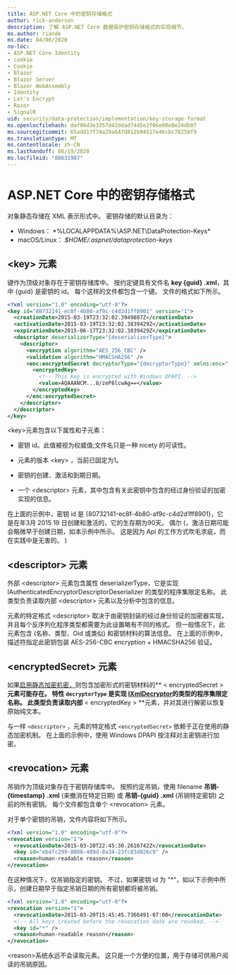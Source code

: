 ```yaml
---
title: ASP.NET Core 中的密钥存储格式
author: rick-anderson
description: 了解 ASP.NET Core 数据保护密钥存储格式的实现细节。
ms.author: riande
ms.date: 04/08/2020
no-loc:
- ASP.NET Core Identity
- cookie
- Cookie
- Blazor
- Blazor Server
- Blazor WebAssembly
- Identity
- Let's Encrypt
- Razor
- SignalR
uid: security/data-protection/implementation/key-storage-format
ms.openlocfilehash: daf86d3e3357d42ddad74d5e2f06e00e0e24db07
ms.sourcegitcommit: 65add17f74a29a647d812b04517e46cbc78258f9
ms.translationtype: MT
ms.contentlocale: zh-CN
ms.lasthandoff: 08/19/2020
ms.locfileid: "88631987"
---
```

# <a name="key-storage-format-in-aspnet-core"></a>ASP.NET Core 中的密钥存储格式

<a name="data-protection-implementation-key-storage-format"></a>

对象静态存储在 XML 表示形式中。 密钥存储的默认目录为：

* Windows： *%LOCALAPPDATA%\ASP.NET\DataProtection-Keys\*
* macOS/Linux： *$HOME/.aspnet/dataprotection-keys*

## <a name="the-key-element"></a>\<key> 元素

键作为顶级对象存在于密钥存储库中。 按约定键具有文件名 **key {guid} .xml**，其中 {guid} 是密钥的 id。 每个这样的文件都包含一个键。 文件的格式如下所示。

```xml
<?xml version="1.0" encoding="utf-8"?>
<key id="80732141-ec8f-4b80-af9c-c4d2d1ff8901" version="1">
  <creationDate>2015-03-19T23:32:02.3949887Z</creationDate>
  <activationDate>2015-03-19T23:32:02.3839429Z</activationDate>
  <expirationDate>2015-06-17T23:32:02.3839429Z</expirationDate>
  <descriptor deserializerType="{deserializerType}">
    <descriptor>
      <encryption algorithm="AES_256_CBC" />
      <validation algorithm="HMACSHA256" />
      <enc:encryptedSecret decryptorType="{decryptorType}" xmlns:enc="...">
        <encryptedKey>
          <!-- This key is encrypted with Windows DPAPI. -->
          <value>AQAAANCM...8/zeP8lcwAg==</value>
        </encryptedKey>
      </enc:encryptedSecret>
    </descriptor>
  </descriptor>
</key>
```

\<key>元素包含以下属性和子元素：

* 密钥 id。此值被视为权威值;文件名只是一种 nicety 的可读性。

* 元素的版本 \<key> ，当前已固定为1。

* 密钥的创建、激活和到期日期。

* 一个 \<descriptor> 元素，其中包含有关此密钥中包含的经过身份验证的加密实现的信息。

在上面的示例中，密钥 id 是 {80732141-ec8f-4b80-af9c-c4d2d1ff8901}，它是在年3月 2015 19 日创建和激活的，它的生存期为90天。 偶尔 (，激活日期可能会略微早于创建日期，如本示例中所示。 这是因为 Api 的工作方式吹毛求疵，而在实践中是无害的。 ) 

## <a name="the-descriptor-element"></a>\<descriptor> 元素

外部 \<descriptor> 元素包含属性 deserializerType，它是实现 IAuthenticatedEncryptorDescriptorDeserializer 的类型的程序集限定名称。 此类型负责读取内部 \<descriptor> 元素以及分析中包含的信息。

元素的特定格式 \<descriptor> 取决于由密钥封装的经过身份验证的加密器实现，并且每个反序列化程序类型都需要为此设置略有不同的格式。 但一般情况下，此元素包含 (名称、类型、Oid 或类似) 和密钥材料的算法信息。 在上面的示例中，描述符指定此密钥包装 AES-256-CBC encryption + HMACSHA256 验证。

## <a name="the-encryptedsecret-element"></a>\<encryptedSecret> 元素

如果[启用静态加密机密，](xref:security/data-protection/implementation/key-encryption-at-rest)则包含加密形式的密钥材料的** &lt; encryptedSecret &gt; **元素可能存在。 特性 `decryptorType` 是实现 [IXmlDecryptor](/dotnet/api/microsoft.aspnetcore.dataprotection.xmlencryption.ixmldecryptor)的类型的程序集限定名称。 此类型负责读取内部** &lt; encryptedKey &gt; **元素，并对其进行解密以恢复原始纯文本。

与一样 `<descriptor>` ，元素的特定格式 `<encryptedSecret>` 依赖于正在使用的静态加密机制。 在上面的示例中，使用 Windows DPAPI 按注释对主密钥进行加密。

## <a name="the-revocation-element"></a>\<revocation> 元素

吊销作为顶级对象存在于密钥存储库中。 按照约定吊销，使用 filename **吊销-{timestamp} .xml** (来撤消在特定日期) 或 **吊销-{guid} .xml** (吊销特定密钥) 之前的所有密钥。 每个文件都包含单个 \<revocation> 元素。

对于单个密钥的吊销，文件内容将如下所示。

```xml
<?xml version="1.0" encoding="utf-8"?>
<revocation version="1">
  <revocationDate>2015-03-20T22:45:30.2616742Z</revocationDate>
  <key id="eb4fc299-8808-409d-8a34-23fc83d026c9" />
  <reason>human-readable reason</reason>
</revocation>
```

在这种情况下，仅吊销指定的密钥。 不过，如果密钥 id 为 "*"，如以下示例中所示，创建日期早于指定吊销日期的所有密钥都将被吊销。

```xml
<?xml version="1.0" encoding="utf-8"?>
<revocation version="1">
  <revocationDate>2015-03-20T15:45:45.7366491-07:00</revocationDate>
  <!-- All keys created before the revocation date are revoked. -->
  <key id="*" />
  <reason>human-readable reason</reason>
</revocation>
```

\<reason>系统永远不会读取元素。 这只是一个方便的位置，用于存储可供用户阅读的吊销原因。
